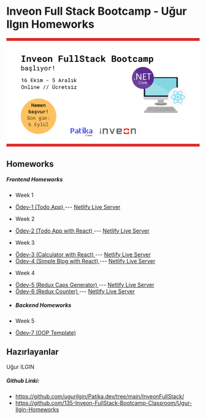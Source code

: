# Inveon Full Stack Bootcamp - Uğur Ilgın Homeworks
![logo](/img/logo.png)
## Homeworks
##### Frontend Homeworks
* Week 1
- [Ödev-1 (Todo App) ](https://github.com/ugurilgin/Patika.dev/tree/main/InveonFullStack/1-Todo%20App/README.md) --- [Netlify Live Server](https://trusting-franklin-0b42e5.netlify.app)
* Week 2
-  [Ödev-2 (Todo App with React) ](https://github.com/ugurilgin/Patika.dev/tree/main/InveonFullStack/2-Todo%20App%20(ReactJs)/todo-app/README.md) --- [Netlify Live Server](https://naughty-lalande-d57850.netlify.app)
* Week 3
-  [Ödev-3 (Calculator with React) ](https://github.com/ugurilgin/Patika.dev/tree/main/InveonFullStack/3-Calculator-and-Blog/1-Calculator/calculator/README.md) --- [Netlify Live Server](https://peaceful-ride-7c4675.netlify.app)
-  [Ödev-4 (Simple Blog with React) ](https://github.com/ugurilgin/Patika.dev/tree/main/InveonFullStack/3-Calculator-and-Blog/2-Blog/blog/README.md) --- [Netlify Live Server](https://pensive-beaver-ae30e4.netlify.app)
* Week 4
-  [Ödev-5 (Redux Caps Generator) ](https://github.com/ugurilgin/Patika.dev/tree/main/InveonFullStack/4-CapsGenerator/README.md) --- [Netlify Live Server](https://peaceful-ride-7c4675.netlify.app)
-  [Ödev-6 (Redux Counter) ](https://github.com/ugurilgin/Patika.dev/tree/main/InveonFullStack/4-Redux-Counter/redux-counter/README.md) --- [Netlify Live Server](https://pensive-beaver-ae30e4.netlify.app)
-  ##### Backend Homeworks
* Week 5
- [Ödev-7 (OOP Template) ](https://github.com/ugurilgin/Patika.dev/tree/main/InveonFullStack/5-OOP%20Temolate/README.md) 
## Hazırlayanlar
Uğur ILGIN

##### Github Linki:
- https://github.com/ugurilgin/Patika.dev/tree/main/InveonFullStack/
- https://github.com/135-Inveon-FullStack-Bootcamp-Classroom/Ugur-Ilgin-Homeworks
